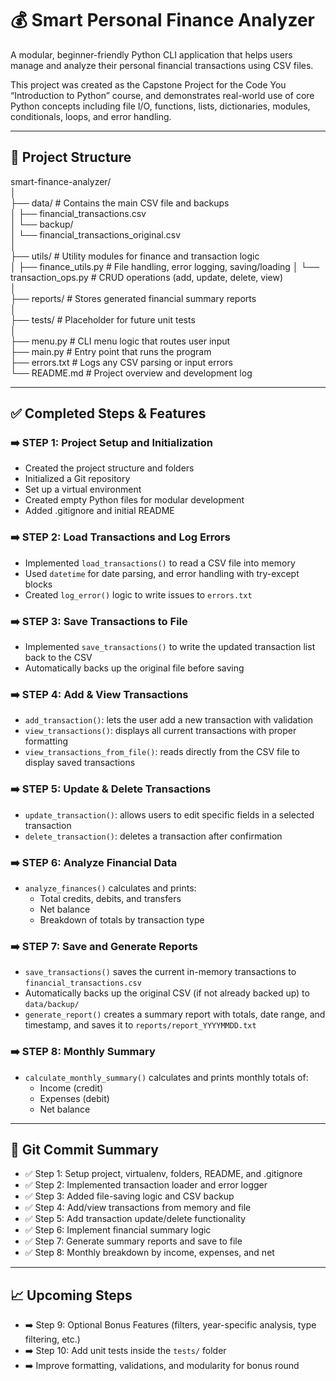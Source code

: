 # 💰 Smart Personal Finance Analyzer

A modular, beginner-friendly Python CLI application that helps users manage and analyze their personal financial transactions using CSV files.

This project was created as the Capstone Project for the Code You “Introduction to Python” course, and demonstrates real-world use of core Python concepts including file I/O, functions, lists, dictionaries, modules, conditionals, loops, and error handling.

---

## 📁 Project Structure  
smart-finance-analyzer/  
│  
├── data/                   # Contains the main CSV file and backups  
│   ├── financial_transactions.csv  
│   └── backup/  
│       └── financial_transactions_original.csv  
│  
├── utils/                  # Utility modules for finance and transaction logic  
│   ├── finance_utils.py   # File handling, error logging, saving/loading
│   └── transaction_ops.py # CRUD operations (add, update, delete, view)  
│  
├── reports/               # Stores generated financial summary reports  
│  
├── tests/                 # Placeholder for future unit tests  
│  
├── menu.py                # CLI menu logic that routes user input  
├── main.py                # Entry point that runs the program  
├── errors.txt             # Logs any CSV parsing or input errors  
└── README.md              # Project overview and development log  

---

## ✅ Completed Steps & Features

### ➡️ STEP 1: Project Setup and Initialization
- Created the project structure and folders
- Initialized a Git repository
- Set up a virtual environment
- Created empty Python files for modular development
- Added .gitignore and initial README

### ➡️ STEP 2: Load Transactions and Log Errors
- Implemented `load_transactions()` to read a CSV file into memory
- Used `datetime` for date parsing, and error handling with try-except blocks
- Created `log_error()` logic to write issues to `errors.txt`

### ➡️ STEP 3: Save Transactions to File
- Implemented `save_transactions()` to write the updated transaction list back to the CSV
- Automatically backs up the original file before saving

### ➡️ STEP 4: Add & View Transactions
- `add_transaction()`: lets the user add a new transaction with validation
- `view_transactions()`: displays all current transactions with proper formatting
- `view_transactions_from_file()`: reads directly from the CSV file to display saved transactions

### ➡️ STEP 5: Update & Delete Transactions
- `update_transaction()`: allows users to edit specific fields in a selected transaction
- `delete_transaction()`: deletes a transaction after confirmation

### ➡️ STEP 6: Analyze Financial Data
- `analyze_finances()` calculates and prints:
  - Total credits, debits, and transfers
  - Net balance
  - Breakdown of totals by transaction type

### ➡️ STEP 7: Save and Generate Reports
- `save_transactions()` saves the current in-memory transactions to `financial_transactions.csv`
- Automatically backs up the original CSV (if not already backed up) to `data/backup/`
- `generate_report()` creates a summary report with totals, date range, and timestamp, and saves it to `reports/report_YYYYMMDD.txt`

### ➡️ STEP 8: Monthly Summary
- `calculate_monthly_summary()` calculates and prints monthly totals of:
  - Income (credit)
  - Expenses (debit)
  - Net balance

---

## 📝 Git Commit Summary

- ✅ Step 1: Setup project, virtualenv, folders, README, and .gitignore  
- ✅ Step 2: Implemented transaction loader and error logger  
- ✅ Step 3: Added file-saving logic and CSV backup  
- ✅ Step 4: Add/view transactions from memory and file  
- ✅ Step 5: Add transaction update/delete functionality  
- ✅ Step 6: Implement financial summary logic  
- ✅ Step 7: Generate summary reports and save to file  
- ✅ Step 8: Monthly breakdown by income, expenses, and net  

---

## 📈 Upcoming Steps

- ➡️ Step 9: Optional Bonus Features (filters, year-specific analysis, type filtering, etc.)  
- ➡️ Step 10: Add unit tests inside the `tests/` folder  
- ➡️ Improve formatting, validations, and modularity for bonus round  
